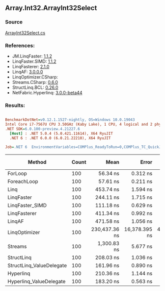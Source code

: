 ﻿## Array.Int32.ArrayInt32Select

### Source
[ArrayInt32Select.cs](../LinqBenchmarks/Array/Int32/ArrayInt32Select.cs)

### References:
- JM.LinqFaster: [1.1.2](https://www.nuget.org/packages/JM.LinqFaster/1.1.2)
- LinqFaster.SIMD: [1.1.2](https://www.nuget.org/packages/LinqFaster.SIMD/1.0.3)
- LinqFasterer: [2.1.0](https://www.nuget.org/packages/LinqFasterer/2.1.0)
- LinqAF: [3.0.0.0](https://www.nuget.org/packages/LinqAF/3.0.0.0)
- LinqOptimizer.CSharp: [](https://www.nuget.org/packages/LinqOptimizer.CSharp/)
- Streams.CSharp: [0.6.0](https://www.nuget.org/packages/Streams.CSharp/0.6.0)
- StructLinq.BCL: [0.26.0](https://www.nuget.org/packages/StructLinq/0.26.0)
- NetFabric.Hyperlinq: [3.0.0-beta44](https://www.nuget.org/packages/NetFabric.Hyperlinq/3.0.0-beta44)

### Results:
``` ini

BenchmarkDotNet=v0.12.1.1527-nightly, OS=Windows 10.0.19043
Intel Core i7-7567U CPU 3.50GHz (Kaby Lake), 1 CPU, 4 logical and 2 physical cores
.NET SDK=6.0.100-preview.4.21227.6
  [Host] : .NET 5.0.4 (5.0.421.11614), X64 RyuJIT
  .NET 6 : .NET 6.0.0 (6.0.21.22210), X64 RyuJIT

Job=.NET 6  EnvironmentVariables=COMPlus_ReadyToRun=0,COMPlus_TC_QuickJitForLoops=1,COMPlus_TieredPGO=1  Runtime=.NET 6.0  

```
|                   Method | Count |          Mean |         Error |        StdDev |    Ratio |  RatioSD |  Gen 0 | Gen 1 | Gen 2 | Allocated |
|------------------------- |------ |--------------:|--------------:|--------------:|---------:|---------:|-------:|------:|------:|----------:|
|                  ForLoop |   100 |      56.34 ns |      0.312 ns |      0.292 ns |     1.00 |     0.00 |      - |     - |     - |         - |
|              ForeachLoop |   100 |      57.61 ns |      0.211 ns |      0.187 ns |     1.02 |     0.01 |      - |     - |     - |         - |
|                     Linq |   100 |     453.74 ns |      1.594 ns |      1.413 ns |     8.05 |     0.06 | 0.0229 |     - |     - |      48 B |
|               LinqFaster |   100 |     244.11 ns |      1.715 ns |      1.339 ns |     4.34 |     0.03 | 0.2027 |     - |     - |     424 B |
|          LinqFaster_SIMD |   100 |     111.18 ns |      0.629 ns |      0.588 ns |     1.97 |     0.01 | 0.2027 |     - |     - |     424 B |
|             LinqFasterer |   100 |     411.34 ns |      0.992 ns |      0.879 ns |     7.30 |     0.04 | 0.2179 |     - |     - |     456 B |
|                   LinqAF |   100 |     471.58 ns |      1.056 ns |      0.882 ns |     8.37 |     0.04 |      - |     - |     - |         - |
|            LinqOptimizer |   100 | 230,437.36 ns | 16,378.395 ns | 45,926.774 ns | 4,095.33 | 1,125.37 |      - |     - |     - |  28,056 B |
|                  Streams |   100 |   1,300.83 ns |      5.677 ns |      5.032 ns |    23.09 |     0.14 | 0.2785 |     - |     - |     584 B |
|               StructLinq |   100 |     208.03 ns |      1.036 ns |      0.809 ns |     3.69 |     0.02 | 0.0153 |     - |     - |      32 B |
| StructLinq_ValueDelegate |   100 |     161.96 ns |      0.890 ns |      0.743 ns |     2.87 |     0.02 |      - |     - |     - |         - |
|                Hyperlinq |   100 |     210.36 ns |      1.144 ns |      0.956 ns |     3.73 |     0.03 |      - |     - |     - |         - |
|  Hyperlinq_ValueDelegate |   100 |     183.20 ns |      0.563 ns |      0.470 ns |     3.25 |     0.02 |      - |     - |     - |         - |
